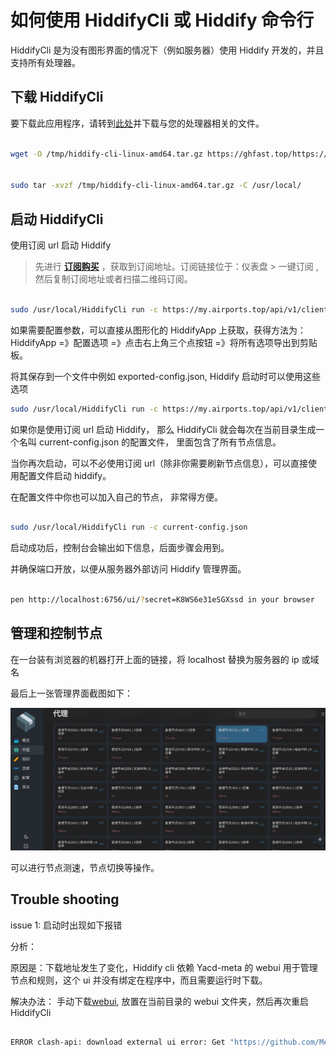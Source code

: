 # 如何使用 HiddifyCli 或 Hiddify 命令行

HiddifyCli 是为没有图形界面的情况下（例如服务器）使用 Hiddify 开发的，并且支持所有处理器。

<!-- more -->

## 下载 HiddifyCli

要下载此应用程序，请转到[此处](https://github.com/hiddify/hiddify-core/releases)并下载与您的处理器相关的文件。

```bash

wget -O /tmp/hiddify-cli-linux-amd64.tar.gz https://ghfast.top/https://github.com/hiddify/hiddify-core/releases/download/v3.1.8/hiddify-cli-linux-amd64.tar.gz


sudo tar -xvzf /tmp/hiddify-cli-linux-amd64.tar.gz -C /usr/local/

```

## 启动 HiddifyCli

使用订阅 url 启动 Hiddify

> 先进行 [**订阅购买**](https://shortlink.20250812.xyz/1) ，获取到订阅地址。订阅链接位于：仪表盘 > 一键订阅 , 然后复制订阅地址或者扫描二维码订阅。

```bash

sudo /usr/local/HiddifyCli run -c https://my.airports.top/api/v1/client/subscribe?token=xxxxxxxx

```

如果需要配置参数，可以直接从图形化的 HiddifyApp 上获取，获得方法为：HiddifyApp =》配置选项 =》点击右上角三个点按钮 =》将所有选项导出到剪贴板。

将其保存到一个文件中例如 exported-config.json, Hiddify 启动时可以使用这些选项

```bash
sudo /usr/local/HiddifyCli run -c https://my.airports.top/api/v1/client/subscribe?token=xxxxxxxx -d exported-config.json
```

如果你是使用订阅 url 启动 Hiddify， 那么 HiddifyCli 就会每次在当前目录生成一个名叫 current-config.json 的配置文件， 里面包含了所有节点信息。

当你再次启动，可以不必使用订阅 url（除非你需要刷新节点信息），可以直接使用配置文件启动 hiddify。

在配置文件中你也可以加入自己的节点， 非常得方便。

```bash

sudo /usr/local/HiddifyCli run -c current-config.json

```

启动成功后，控制台会输出如下信息，后面步骤会用到。

并确保端口开放，以便从服务器外部访问 Hiddify 管理界面。

```bash

pen http://localhost:6756/ui/?secret=K8WS6e31eSGXssd in your browser

```

## 管理和控制节点

在一台装有浏览器的机器打开上面的链接，将 localhost 替换为服务器的 ip 或域名

最后上一张管理界面截图如下：

![Hiddify Next APP Welcome page](hiddifycli-dashboard.png)

可以进行节点测速，节点切换等操作。

## Trouble shooting

issue 1: 启动时出现如下报错

分析：

原因是：下载地址发生了变化，Hiddify cli 依赖 Yacd-meta 的 webui 用于管理节点和规则，这个 ui 并没有绑定在程序中，而且需要运行时下载。

解决办法： 手动下载[webui](https://codeload.github.com/MetaCubeX/Yacd-meta/zip/refs/heads/gh-pages), 放置在当前目录的 webui 文件夹，然后再次重启 HiddifyCli

```bash

ERROR clash-api: download external ui error: Get "https://github.com/MetaCubeX/Yacd-meta/archive/gh-pages.zip": exchange6: context canceled | exchange4: context canceled | upstream: context deadline exceeded


```
